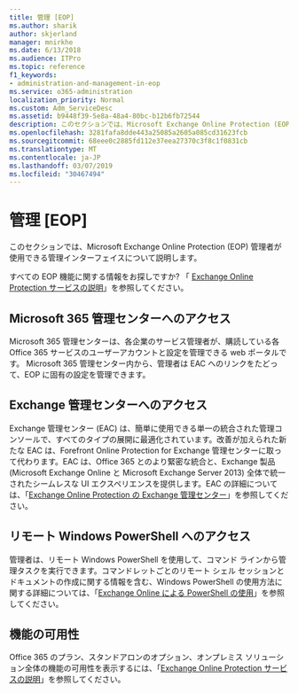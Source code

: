 ```yaml
---
title: 管理 [EOP]
ms.author: sharik
author: skjerland
manager: mnirkhe
ms.date: 6/13/2018
ms.audience: ITPro
ms.topic: reference
f1_keywords:
- administration-and-management-in-eop
ms.service: o365-administration
localization_priority: Normal
ms.custom: Adm_ServiceDesc
ms.assetid: b9448f39-5e8a-48a4-80bc-b12b6fb72544
description: このセクションでは、Microsoft Exchange Online Protection (EOP) 管理者が使用できる管理インターフェイスについて説明します。
ms.openlocfilehash: 3281fafa8dde443a25085a2605a085cd31623fcb
ms.sourcegitcommit: 68eee0c2885fd112e37eea27370c3f8c1f0831cb
ms.translationtype: MT
ms.contentlocale: ja-JP
ms.lasthandoff: 03/07/2019
ms.locfileid: "30467494"
---
```

# <a name="administration-and-managementeop"></a>管理 [EOP]

このセクションでは、Microsoft Exchange Online Protection (EOP) 管理者が使用できる管理インターフェイスについて説明します。
  
すべての EOP 機能に関する情報をお探しですか? 「 [Exchange Online Protection サービスの説明](exchange-online-protection-service-description.md)」を参照してください。
  
## <a name="access-to-the-microsoft-365-admin-center"></a>Microsoft 365 管理センターへのアクセス
<a name="BKMK_accesstotheoffice365admincenter"> </a>

Microsoft 365 管理センターは、各企業のサービス管理者が、購読している各 Office 365 サービスのユーザーアカウントと設定を管理できる web ポータルです。 Microsoft 365 管理センター内から、管理者は EAC へのリンクをたどって、EOP に固有の設定を管理できます。
  
## <a name="access-to-the-exchange-admin-center"></a>Exchange 管理センターへのアクセス
<a name="BKMK_accesstotheexchangeadmincenter"> </a>

Exchange 管理センター (EAC) は、簡単に使用できる単一の統合された管理コンソールで、すべてのタイプの展開に最適化されています。改善が加えられた新たな EAC は、Forefront Online Protection for Exchange 管理センターに取って代わります。EAC は、Office 365 とのより緊密な統合と、Exchange 製品 (Microsoft Exchange Online と Microsoft Exchange Server 2013) 全体で統一されたシームレスな UI エクスペリエンスを提供します。EAC の詳細については、「[Exchange Online Protection の Exchange 管理センター](https://go.microsoft.com/fwlink/p/?LinkId=282381)」を参照してください。
  
## <a name="remote-windows-powershell-access"></a>リモート Windows PowerShell へのアクセス
<a name="BKMK_remotewindowspowershellaccess"> </a>

 管理者は、リモート Windows PowerShell を使用して、コマンド ラインから管理タスクを実行できます。コマンドレットごとのリモート シェル セッションとドキュメントの作成に関する情報を含む、Windows PowerShell の使用方法に関する詳細については、「[Exchange Online による PowerShell の使用](https://go.microsoft.com/fwlink/p/?LinkId=282266)」を参照してください。
  
## <a name="feature-availability"></a>機能の可用性
<a name="BKMK_remotewindowspowershellaccess"> </a>

Office 365 のプラン、スタンドアロンのオプション、オンプレミス ソリューション全体の機能の可用性を表示するには、「[Exchange Online Protection サービスの説明](exchange-online-protection-service-description.md)」を参照してください。
  

